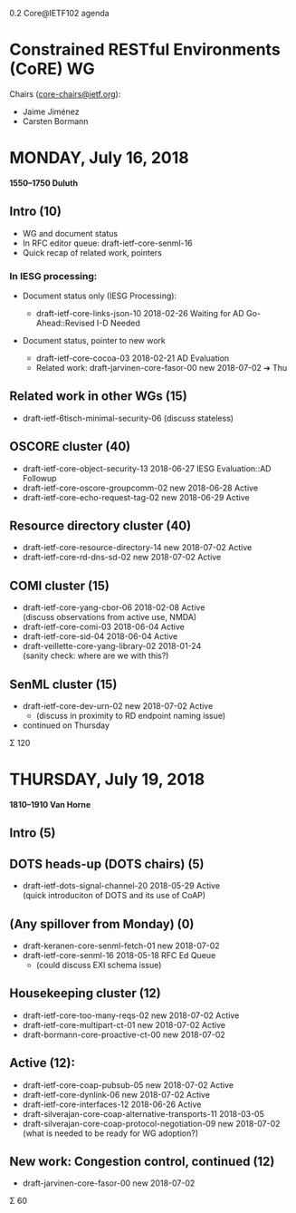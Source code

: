 0.2 Core@IETF102 agenda

# Constrained RESTful Environments (CoRE) WG

Chairs (core-chairs@ietf.org):

* Jaime Jiménez
* Carsten Bormann


# MONDAY, July 16, 2018
**1550–1750  Duluth**


## Intro (10)

  * WG and document status
  * In RFC editor queue: draft-ietf-core-senml-16
  * Quick recap of related work, pointers

### In IESG processing:

* Document status only (IESG Processing):
  * draft-ietf-core-links-json-10      2018-02-26    Waiting for AD Go-Ahead::Revised I-D Needed

* Document status, pointer to new work
  * draft-ietf-core-cocoa-03      2018-02-21    AD Evaluation
  * Related work:
  draft-jarvinen-core-fasor-00    new  2018-07-02  ➔ Thu

## Related work in other WGs (15)

  * draft-ietf-6tisch-minimal-security-06 (discuss stateless)

## OSCORE cluster (40)
  * draft-ietf-core-object-security-13      2018-06-27    IESG Evaluation::AD Followup
  * draft-ietf-core-oscore-groupcomm-02    new  2018-06-28    Active
  * draft-ietf-core-echo-request-tag-02    new  2018-06-29    Active

## Resource directory cluster (40)
  * draft-ietf-core-resource-directory-14    new  2018-07-02    Active
  * draft-ietf-core-rd-dns-sd-02    new  2018-07-02    Active

## COMI cluster (15)
  * draft-ietf-core-yang-cbor-06      2018-02-08    Active  
    (discuss observations from active use, NMDA)
  * draft-ietf-core-comi-03      2018-06-04    Active
  * draft-ietf-core-sid-04      2018-06-04    Active
  * draft-veillette-core-yang-library-02      2018-01-24  
    (sanity check: where are we with this?)

## SenML cluster (15)
  * draft-ietf-core-dev-urn-02    new  2018-07-02    Active
    * (discuss in proximity to RD endpoint naming issue)
  * continued on Thursday

Σ 120

# THURSDAY, July 19, 2018
**1810–1910  Van Horne**

## Intro (5)

## DOTS heads-up (DOTS chairs) (5)
  * draft-ietf-dots-signal-channel-20  2018-05-29 Active  
    (quick introduciton of DOTS and its use of CoAP)

## (Any spillover from Monday) (0)
  * draft-keranen-core-senml-fetch-01    new  2018-07-02
  * draft-ietf-core-senml-16      2018-05-18    RFC Ed Queue
    * (could discuss EXI schema issue)

## Housekeeping cluster (12)
  * draft-ietf-core-too-many-reqs-02    new  2018-07-02    Active
  * draft-ietf-core-multipart-ct-01    new  2018-07-02    Active
  * draft-bormann-core-proactive-ct-00    new  2018-07-02

## Active (12):
  * draft-ietf-core-coap-pubsub-05    new  2018-07-02    Active
  * draft-ietf-core-dynlink-06    new  2018-07-02    Active
  * draft-ietf-core-interfaces-12      2018-06-26    Active
  * draft-silverajan-core-coap-alternative-transports-11      2018-03-05
  * draft-silverajan-core-coap-protocol-negotiation-09    new  2018-07-02  
    (what is needed to be ready for WG adoption?)

## New work: Congestion control, continued (12)
  * draft-jarvinen-core-fasor-00    new  2018-07-02

Σ 60
